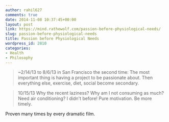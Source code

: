 ```yaml
---
author: rahil627
comments: true
date: 2014-11-08 10:37:45+00:00
layout: post
link: https://mind.rathewolf.com/passion-before-physiological-needs/
slug: passion-before-physiological-needs
title: Passion before Physiological Needs
wordpress_id: 2810
categories:
- Health
- Philosophy
---
```


<blockquote>
~2/14/13 to 8/6/13 in San Francisco the second time:
The most important thing is having  a project to be passionate about. Then everything else, exercise, diet, social become secondary.</blockquote>





<blockquote>10/15/13
Why the recent laziness? Why am I not consuming as much? Need air conditioning? I didn't before! Pure motivation. Be more timely.</blockquote>



Proven many times by every dramatic film.
